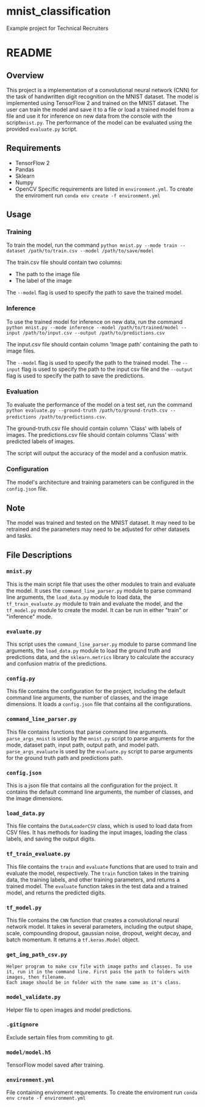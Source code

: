 # mnist_classification
Example project for Technical Recruiters

# README

## Overview

This project is a implementation of a convolutional neural network (CNN) for the task of handwritten digit recognition on the MNIST dataset. The model is implemented using TensorFlow 2 and trained on the MNIST dataset. The user can train the model and save it to a file or load a trained model from a file and use it for inference on new data from the console with the script`mnist.py`. The performance of the model can be evaluated using the provided `evaluate.py` script.

## Requirements
-   TensorFlow 2
-   Pandas
-   Sklearn
-   Numpy
-   OpenCV
Specific requirements are listed in `environment.yml`. To create the enviroment run `conda env create -f environment.yml`

## Usage

### Training

To train the model, run the command `python mnist.py --mode train --dataset /path/to/train.csv --model /path/to/save/model`

The train.csv file should contain two columns:

-   The path to the image file
-   The label of the image

The `--model` flag is used to specify the path to save the trained model.

### Inference

To use the trained model for inference on new data, run the command `python mnist.py --mode inference --model /path/to/trained/model --input /path/to/input.csv --output /path/to/predictions.csv`

The input.csv file should contain column 'Image path' containing the path to image files.

The `--model` flag is used to specify the path to the trained model. The `--input` flag is used to specify the path to the input csv file and the `--output` flag is used to specify the path to save the predictions.

### Evaluation

To evaluate the performance of the model on a test set, run the command `python evaluate.py --ground-truth /path/to/ground-truth.csv --predictions /path/to/predictions.csv`.

The ground-truth.csv file should contain column 'Class' with labels of images.
The predictions.csv file should contain columns 'Class' with predicted labels of images.

The script will output the accuracy of the model and a confusion matrix.

### Configuration

The model's architecture and training parameters can be configured in the `config.json` file.

## Note

The model was trained and tested on the MNIST dataset. It may need to be retrained and the parameters may need to be adjusted for other datasets and tasks.

## File Descriptions

### `mnist.py`

This is the main script file that uses the other modules to train and evaluate the model. It uses the `command_line_parser.py` module to parse command line arguments,
the `load_data.py` module to load data, the `tf_train_evaluate.py` module to train and evaluate the model, and the `tf_model.py` module to create the model.
It can be run in either "train" or "inference" mode.

### `evaluate.py`

This script uses the `command_line_parser.py` module to parse command line arguments, the `load_data.py` module to load the ground truth and predictions data, and the
`sklearn.metrics` library to calculate the accuracy and confusion matrix of the predictions.

### `config.py`

This file contains the configuration for the project, including the default command line arguments, the number of classes, and the image dimensions. It loads a `config.json` file that contains all the configurations.

### `command_line_parser.py`

This file contains functions that parse command line arguments. `parse_args_mnist` is used by the `mnist.py` script to parse arguments for the mode, dataset path,
input path, output path, and model path. `parse_args_evaluate` is used by the `evaluate.py` script to parse arguments for the ground truth path and predictions path.

### `config.json`

This is a json file that contains all the configuration for the project. It contains the default command line arguments, the number of classes, and the image dimensions.

### `load_data.py`

This file contains the `DataLoaderCSV` class, which is used to load data from CSV files. It has methods for loading the input images, loading the class labels,
and saving the output digits.

### `tf_train_evaluate.py`

This file contains the `train` and `evaluate` functions that are used to train and evaluate the model, respectively. The `train` function takes in the training data,
the training labels, and other training parameters, and returns a trained model. The `evaluate` function takes in the test data and a trained model, and returns the
predicted digits.

### `tf_model.py`

This file contains the `CNN` function that creates a convolutional neural network model. It takes in several parameters, including the output shape, scale,
compounding dropout, gaussian noise, dropout, weight decay, and batch momentum. It returns a `tf.keras.Model` object.

### `get_img_path_csv.py`

    Helper program to make csv file with image paths and classes. To use it, run it in the command line. First pass the path to folders with images, then filename.
    Each image should be in folder with the name same as it's class.

### `model_validate.py`

Helper file to open images and model predictions.

### `.gitignore`

Exclude sertain files from commiting to git.

### `model/model.h5`

TensorFlow model saved after training.

### `environment.yml`

File containing enviroment requrements. To create the enviroment run `conda env create -f environment.yml`
